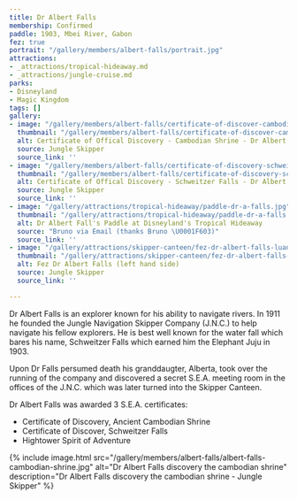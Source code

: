 ```yaml
---
title: Dr Albert Falls
membership: Confirmed
paddle: 1903, Mbei River, Gabon
fez: true
portrait: "/gallery/members/albert-falls/portrait.jpg"
attractions:
- _attractions/tropical-hideaway.md
- _attractions/jungle-cruise.md
parks:
- Disneyland
- Magic Kingdom
tags: []
gallery:
- image: "/gallery/members/albert-falls/certificate-of-discover-cambodian-shrine.jpg"
  thumbnail: "/gallery/members/albert-falls/certificate-of-discover-cambodian-shrine.thumb.jpg"
  alt: Certificate of Offical Discovery - Cambodian Shrine - Dr Albert Falls
  source: Jungle Skipper
  source_link: ''
- image: "/gallery/members/albert-falls/certificate-of-discovery-schweitzer-falls.jpg"
  thumbnail: "/gallery/members/albert-falls/certificate-of-discovery-schweitzer-falls.thumb.jpg"
  alt: Certificate of Offical Discovery - Schweitzer Falls - Dr Albert Falls
  source: Jungle Skipper
  source_link: ''
- image: "/gallery/attractions/tropical-hideaway/paddle-dr-a-falls.jpg"
  thumbnail: "/gallery/attractions/tropical-hideaway/paddle-dr-a-falls.thumb.jpg"
  alt: Dr Albert Fall's Paddle at Disneyland's Tropical Hideaway
  source: "Bruno via Email (thanks Bruno \U0001F603)"
  source_link: ''
- image: "/gallery/attractions/skipper-canteen/fez-dr-albert-falls-luana-teixeira.jpg"
  thumbnail: "/gallery/attractions/skipper-canteen/fez-dr-albert-falls-luana-teixeira.thumb.jpg"
  alt: Fez Dr Albert Falls (left hand side)
  source: Jungle Skipper
  source_link: ''

---
```

Dr Albert Falls is an explorer known for his ability to navigate rivers. In 1911 he founded the Jungle Navigation Skipper Company (J.N.C.) to help navigate his fellow explorers. He is best well known for the water fall which bares his name, Schweitzer Falls which earned him the Elephant Juju in 1903.

Upon Dr Falls persumed death his granddaugter, Alberta, took over the running of the company and discovered a secret S.E.A. meeting room in the offices of the J.N.C. which was later turned into the Skipper Canteen.

Dr Albert Falls was awarded 3 S.E.A. certificates:

* Certificate of Discovery, Ancient Cambodian Shrine
* Certificate of Discover, Schweitzer Falls
* Hightower Spirit of Adventure

{% include image.html src="/gallery/members/albert-falls/albert-falls-cambodian-shrine.jpg" alt="Dr Albert Falls discovery the cambodian shrine" description="Dr Albert Falls discovery the cambodian shrine - Jungle Skipper" %}